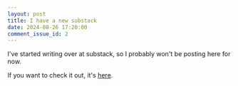 ```yaml
---
layout: post
title: I have a new substack
date: 2024-08-26 17:20:00
comment_issue_id: 2
---
```

I've started writing over at substack, so I probably won't be posting here for now. 

If you want to check it out, it's [here](https://substack.com/@aggiebranczyk). 